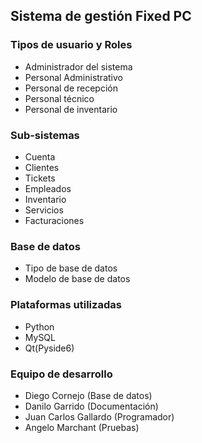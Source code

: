 ## Sistema de gestión Fixed PC

### Tipos de usuario y Roles
* Administrador del sistema
* Personal Administrativo
* Personal de recepción
* Personal técnico
* Personal de inventario

### Sub-sistemas
* Cuenta
* Clientes
* Tickets 
* Empleados
* Inventario
* Servicios
* Facturaciones

### Base de datos
* Tipo de base de datos
* Modelo de base de datos

### Plataformas utilizadas 
* Python
* MySQL
* Qt(Pyside6)

### Equipo de desarrollo
* Diego Cornejo (Base de datos)
* Danilo Garrido (Documentación)
* Juan Carlos Gallardo (Programador)
* Angelo Marchant (Pruebas)
